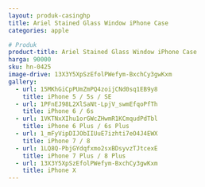 ```yaml
---
layout: produk-casinghp
title: Ariel Stained Glass Window iPhone Case
categories: apple

# Produk
product-title: Ariel Stained Glass Window iPhone Case
harga: 90000
sku: hn-0425
image-drive: 13X3Y5XpSzEfolPWefym-BxchCy3gwKxm
gallery:
  - url: 15MKhGiCpPUmZmPQ4zoijCNd0sq1EB9y8
    title: iPhone 5 / 5s / SE
  - url: 1PFnEJ98L2XlSaNt-LpjV_swmEfqoPfTh
    title: iPhone 6 / 6s
  - url: 1VKTNxXIhu1orGWcZHwmR1KCmqudPdTbl
    title: iPhone 6 Plus / 6s Plus
  - url: 1_mFyVipDIJObIIUuE7izhti7eO4J4EWX
    title: iPhone 7 / 8
  - url: 1LQ8Q-PbjGYdqfxmo2sxBDsyvzTJtcexE
    title: iPhone 7 Plus / 8 Plus
  - url: 13X3Y5XpSzEfolPWefym-BxchCy3gwKxm
    title: iPhone X
---
```

